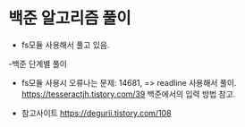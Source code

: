 # 백준 알고리즘 풀이

- fs모듈 사용해서 풀고 있음.

-백준 단계별 풀이

- fs모듈 사용시 오류나는 문제: 14681,
  => readline 사용해서 풀이.
  https://tesseractjh.tistory.com/39 백준에서의 입력 방법 참고.

- 참고사이트
  https://degurii.tistory.com/108
